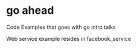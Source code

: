go ahead
========
Code Examples that goes with go intro talks

Web service example resides in facebook_service
